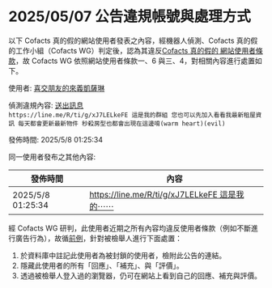 2025/05/07 公告違規帳號與處理方式
=========

以下 Cofacts 真的假的網站使用者發表之內容，經機器人偵測、Cofacts 真的假的工作小組（Cofacts WG）判定後，認為其違反[Cofacts 真的假的 網站使用者條款](https://github.com/cofacts/rumors-site/blob/master/LEGAL.md)，故 Cofacts WG 依照網站使用者條款一、6 與三、4，對相關內容進行處置如下。

使用者: [喜交朋友的來義凱薩琳](https://cofacts.github.io/community-builder/#/editorworks?type=2&day=365&userId=j4S8C_1Suo7NkGeS678skd4ET5B8eJfFdqXiah70dglEq24FY)

偵測違規內容: [送出訊息](https://cofacts.tw/article/32br5x8zynq5n)<br>`https://line.me/R/ti/g/xJ7LELkeFE
這是我的群組 您也可以先加入看看我最新租屋資訊
每天都會更新最新物件
秒殺房型也都會出現在這邊唷(warm heart)(evil)`

發佈時間: 2025/5/8 01:25:34

同一使用者發布之其他內容:

|發佈時間|內容|
|---|---|
| 2025/5/8 01:25:34 | [https://line.me/R/ti/g/xJ7LELkeFE 這是我的⋯⋯](https://cofacts.tw/article/32br5x8zynq5n) |

經 Cofacts WG 研判，此使用者近期之所有內容均違反使用者條款（例如不斷進行廣告行為），故循[前例](https://github.com/cofacts/takedowns/blob/master/2021/1125-2nd-spam.md)，針對被檢舉人進行下面處置：
1. 於資料庫中註記此使用者為被封鎖的使用者，檢附此公告的連結。
2. 隱藏此使用者的所有「回應」、「補充」、與「評價」。
3. 透過被檢舉人登入過的瀏覽器，仍可在網站上看到自己的回應、補充與評價。
